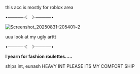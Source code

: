 this acc is mostly for roblox area 

•─────⋅☾ ☽⋅─────•

![Screenshot_20250831-205401~2](https://github.com/user-attachments/assets/d0802301-ec7b-424e-ad7d-07e6c1efbc45)

uuu look at my ugly arttt

•─────⋅☾ ☽⋅─────•

**I yearn for fashion roulettes.....**

ships int, eunash HEAVY INT PLEASE ITS MY COMFORT SHIP
  
